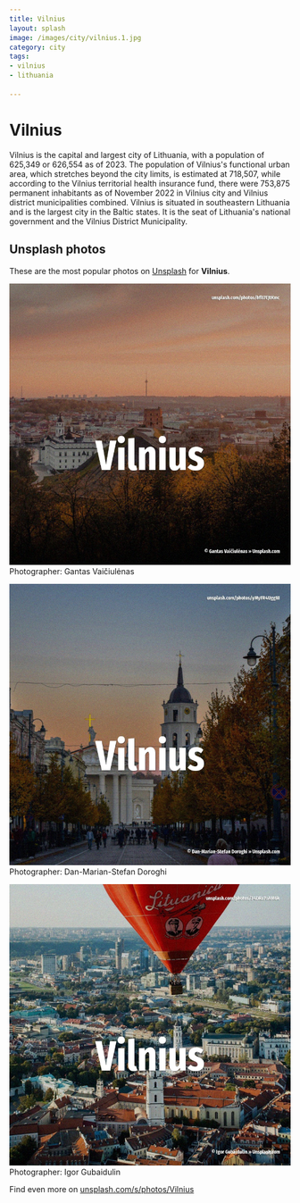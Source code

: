 ```yaml
---
title: Vilnius
layout: splash
image: /images/city/vilnius.1.jpg
category: city
tags:
- vilnius
- lithuania

---
```

# Vilnius

Vilnius  is the capital and largest city of Lithuania, with a population of 625,349  or 626,554  as  of 2023. The population of Vilnius's functional urban area, which stretches beyond the city limits, is  estimated at 718,507, while according to the Vilnius territorial health insurance fund, there were  753,875 permanent inhabitants as of November 2022 in Vilnius city and Vilnius district  municipalities combined. Vilnius is situated in southeastern Lithuania and is the largest city in the Baltic states. It is the seat of Lithuania's national government and the Vilnius District Municipality.  

 
## Unsplash photos
These are the most popular photos on [Unsplash](https://unsplash.com) for **Vilnius**.
 
![Vilnius](/images/city/vilnius.1.jpg)
Photographer:  Gantas Vaičiulėnas
 
![Vilnius](/images/city/vilnius.2.jpg)
Photographer:  Dan-Marian-Stefan Doroghi
 
![Vilnius](/images/city/vilnius.3.jpg)
Photographer:  Igor Gubaidulin
 
Find even more on [unsplash.com/s/photos/Vilnius](https://unsplash.com/s/photos/Vilnius)
 

